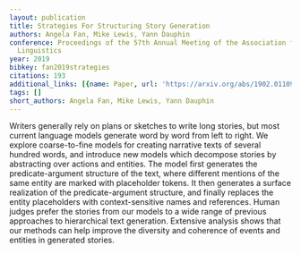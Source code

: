 ```yaml
---
layout: publication
title: Strategies For Structuring Story Generation
authors: Angela Fan, Mike Lewis, Yann Dauphin
conference: Proceedings of the 57th Annual Meeting of the Association for Computational
  Linguistics
year: 2019
bibkey: fan2019strategies
citations: 193
additional_links: [{name: Paper, url: 'https://arxiv.org/abs/1902.01109'}]
tags: []
short_authors: Angela Fan, Mike Lewis, Yann Dauphin
---
```

Writers generally rely on plans or sketches to write long stories, but most
current language models generate word by word from left to right. We explore
coarse-to-fine models for creating narrative texts of several hundred words,
and introduce new models which decompose stories by abstracting over actions
and entities. The model first generates the predicate-argument structure of the
text, where different mentions of the same entity are marked with placeholder
tokens. It then generates a surface realization of the predicate-argument
structure, and finally replaces the entity placeholders with context-sensitive
names and references. Human judges prefer the stories from our models to a wide
range of previous approaches to hierarchical text generation. Extensive
analysis shows that our methods can help improve the diversity and coherence of
events and entities in generated stories.